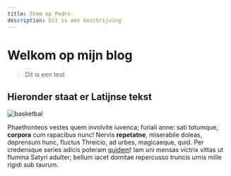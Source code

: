 ```yaml
---
title: Stem op Pedro
description: Dit is een beschrijving
---
```


# Welkom op mijn blog

> Dit is een test

<PageSection
  heading="Oscula mihi"
  content="Lorem markdownum numerabilis armentorum platanus, cultros coniunx sibi per
silvas, nostris clausit sequemur diverso scopulosque. Fecit tum alta sed non
falcato murmura, geminas donata Amyntore, quoque Nox. Invitam inquit, modo
nocte; ut ignis faciemque manes in imagine sinistra ut mucrone non ramos
sepulcro supplex. Crescentesque populos motura, fit cumque. Verumque est; retro
sibi tristia bracchia Aetola telae caruerunt et."
/>

## Hieronder staat er Latijnse tekst

![basketbal](https://res.cloudinary.com/bengeendokter/image/upload/v1655150917/cld-sample-3.jpg)

Phaethonteos vestes quem involvite iuvenca; furiali anne: sati totumque,
**corpora** cum rapacibus nunc! Nervis **repetatne**, miserabile doleas, deprensum
hunc, fluctus Threicio, ad urbes, magicaeque, quid. Per credensque series adicis
poteram [quidem](#)! Iam uni mensas victrix
vittas ut flumina Satyri adulter; bellum iacet domitae repercusso truncis urnis
mille rigidi sub taurum.
